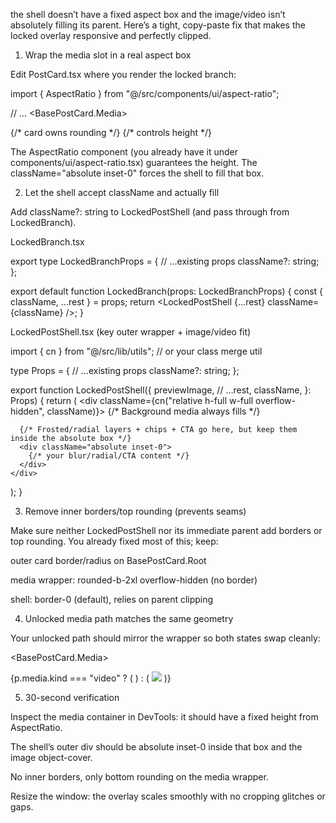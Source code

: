 the shell doesn’t have a fixed aspect box and the image/video isn’t absolutely filling its parent. Here’s a tight, copy-paste fix that makes the locked overlay responsive and perfectly clipped.

1) Wrap the media slot in a real aspect box

Edit PostCard.tsx where you render the locked branch:

import { AspectRatio } from "@/src/components/ui/aspect-ratio";

// …
<BasePostCard.Media>
  <div className="relative overflow-hidden rounded-b-2xl">  {/* card owns rounding */}
    <AspectRatio ratio={16 / 9}>                             {/* controls height */}
      <LockedBranch
        postId={p.id}
        title={p.title}
        priceCents={p.gate.priceCents || 499}
        previewUrl={p.media.previewUrl}
        openPricingPlansModal={openPricingPlansModal}
        author={{ name: p.author.name, avatar: p.author.avatar, username: p.author.handle }}
        createdAt={p.createdAt}
        requiredTier={p.gate.tier ?? undefined}
        className="absolute inset-0"                         {/* fill the box */}
      />
    </AspectRatio>
  </div>
</BasePostCard.Media>


The AspectRatio component (you already have it under components/ui/aspect-ratio.tsx) guarantees the height. The className="absolute inset-0" forces the shell to fill that box.

2) Let the shell accept className and actually fill

Add className?: string to LockedPostShell (and pass through from LockedBranch).

LockedBranch.tsx

export type LockedBranchProps = {
  // …existing props
  className?: string;
};

export default function LockedBranch(props: LockedBranchProps) {
  const { className, ...rest } = props;
  return <LockedPostShell {...rest} className={className} />;
}


LockedPostShell.tsx (key outer wrapper + image/video fit)

import { cn } from "@/src/lib/utils"; // or your class merge util

type Props = {
  // …existing props
  className?: string;
};

export function LockedPostShell({
  previewImage,
  // …rest,
  className,
}: Props) {
  return (
    <div className={cn("relative h-full w-full overflow-hidden", className)}>
      {/* Background media always fills */}
      <img
        src={previewImage}
        alt=""
        className="absolute inset-0 h-full w-full object-cover"
        loading="lazy"
      />

      {/* Frosted/radial layers + chips + CTA go here, but keep them inside the absolute box */}
      <div className="absolute inset-0">
        {/* your blur/radial/CTA content */}
      </div>
    </div>
  );
}

3) Remove inner borders/top rounding (prevents seams)

Make sure neither LockedPostShell nor its immediate parent add borders or top rounding. You already fixed most of this; keep:

outer card border/radius on BasePostCard.Root

media wrapper: rounded-b-2xl overflow-hidden (no border)

shell: border-0 (default), relies on parent clipping

4) Unlocked media path matches the same geometry

Your unlocked path should mirror the wrapper so both states swap cleanly:

<BasePostCard.Media>
  <div className="relative overflow-hidden rounded-b-2xl">
    <AspectRatio ratio={16/9}>
      <div className="absolute inset-0">
        {p.media.kind === "video" ? (
          <SmartVideo src={p.media.src} poster={p.media.poster} controls className="h-full w-full" />
        ) : (
          <img src={p.media.src || p.media.poster || p.media.previewUrl} className="h-full w-full object-cover" />
        )}
      </div>
    </AspectRatio>
  </div>
</BasePostCard.Media>

5) 30-second verification

Inspect the media container in DevTools: it should have a fixed height from AspectRatio.

The shell’s outer div should be absolute inset-0 inside that box and the image object-cover.

No inner borders, only bottom rounding on the media wrapper.

Resize the window: the overlay scales smoothly with no cropping glitches or gaps.